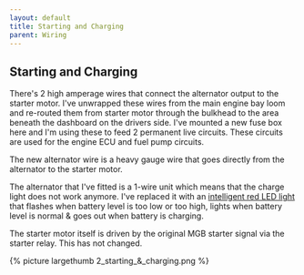 ```yaml
---
layout: default
title: Starting and Charging
parent: Wiring
---
```

## Starting and Charging

There's 2 high amperage wires that connect the alternator output to the starter motor. I've unwrapped these wires from the main engine bay loom and re-routed them from starter motor through the bulkhead to the area beneath the dashboard on the drivers side. I've mounted a new fuse box here and I'm using these to feed 2 permanent live circuits. These circuits are used for the engine ECU and fuel pump circuits.

The new alternator wire is a heavy gauge wire that goes directly from the alternator to the starter motor.

The alternator that I've fitted is a 1-wire unit which means that the charge light does not work anymore. I've replaced it with an [intelligent red LED light](https://www.ebay.co.uk/itm/12V-Universal-fit-RED-LED-Alternator-Battery-Warning-Light-Charge-status-monitor/323749517837) that flashes when battery level is too low or too high, lights when battery level is normal & goes out when battery is charging.

The starter motor itself is driven by the original MGB starter signal via the starter relay. This has not changed.

{% picture largethumb 2_starting_&_charging.png %}
